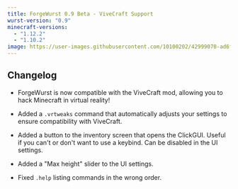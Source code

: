 ```yaml
---
title: ForgeWurst 0.9 Beta - ViveCraft Support
wurst-version: "0.9"
minecraft-versions:
  - "1.12.2"
  - "1.10.2"
image: https://user-images.githubusercontent.com/10100202/42999070-ad6f45ce-8c1c-11e8-8a75-afdfe5ebe40b.jpg
---
```

## Changelog

- ForgeWurst is now compatible with the ViveCraft mod, allowing you to hack Minecraft in virtual reality!

- Added a `.vrtweaks` command that automatically adjusts your settings to ensure compatibility with ViveCraft.

- Added a button to the inventory screen that opens the ClickGUI. Useful if you can't or don't want to use a keybind. Can be disabled in the UI settings.

- Added a "Max height" slider to the UI settings.

- Fixed `.help` listing commands in the wrong order.
